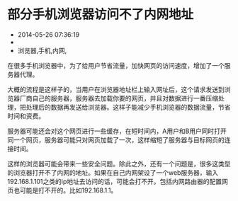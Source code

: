 # 部分手机浏览器访问不了内网地址
- 2014-05-26 07:36:19
- 
- 浏览器,手机,内网,

<p>在很多手机浏览器中，为了给用户节省流量，加快网页的访问速度，增加了一个服务器代理。</p>
<p>大概的流程是这样子的，当用户在浏览器地址栏上输入网址后，这个请求发送到浏览器厂商自己的服务器，服务器去加载你要的网页，并且对数据进行一番压缩处理，把处理后的数据再发送给浏览器。这样子能减少手机浏览器的数据流量，节省时间和资费。</p>
<p>服务器可能还会对这个网页进行一些缓存，在短时间内，A用户和B用户同时打开同一个网页，服务器可能只对网页加载了一次，这样缩短了服务器与目标网页的连接时间。</p>
<p>这样的浏览器可能会带来一些安全问题。除此之外，还有一个问题是，很多这类型的浏览器打开不了内网的地址。如果在自己内网架设了一个web服务器，输入192.168.1.101之类的ip地址去访问的话，可能会打不开。包括内网路由器的配置网页也可能是打不开的。比如192.168.1.1。</p>